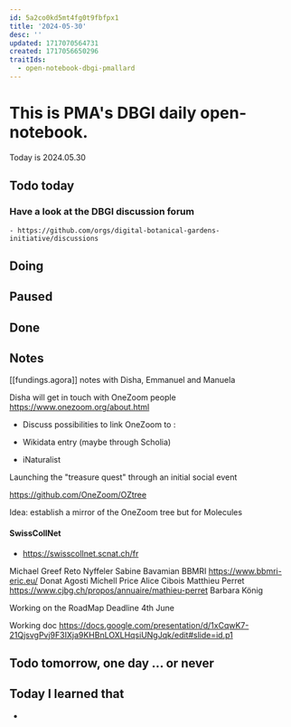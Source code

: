 ```yaml
---
id: 5a2co0kd5mt4fg0t9fbfpx1
title: '2024-05-30'
desc: ''
updated: 1717070564731
created: 1717056650296
traitIds:
  - open-notebook-dbgi-pmallard
---
```



# This is PMA's DBGI daily open-notebook.

Today is 2024.05.30

## Todo today

### Have a look at the DBGI discussion forum
    - https://github.com/orgs/digital-botanical-gardens-initiative/discussions
###
###

## Doing

## Paused

## Done

## Notes

[[fundings.agora]] notes with Disha, Emmanuel and Manuela


Disha will get in touch with OneZoom people https://www.onezoom.org/about.html

- Discuss possibilities to link OneZoom to :

- Wikidata entry (maybe through Scholia)
- iNaturalist

Launching the "treasure quest" through an initial social event

https://github.com/OneZoom/OZtree


Idea: establish a mirror of the OneZoom tree but for Molecules

#### SwissCollNet

- https://swisscollnet.scnat.ch/fr


Michael Greef
Reto Nyffeler
Sabine Bavamian BBMRI https://www.bbmri-eric.eu/
Donat Agosti
Michell Price
Alice Cibois
Matthieu Perret https://www.cjbg.ch/propos/annuaire/mathieu-perret
Barbara König

Working on the RoadMap
Deadline 4th June

Working doc https://docs.google.com/presentation/d/1xCqwK7-21QjsvgPvj9F3IXja9KHBnLOXLHqsiUNgJqk/edit#slide=id.p1




## Todo tomorrow, one day ... or never

###
###
###


## Today I learned that

-